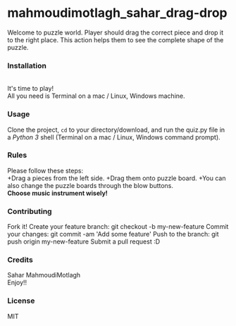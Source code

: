 # mahmoudimotlagh_sahar_drag-drop

Welcome to puzzle world.
Player should drag the correct piece and drop it to the right place. 
This action helps them to see  the complete shape of the puzzle.

### Installation
<br>
It's time to play!
<br>
All you need is Terminal on a mac / Linux, Windows machine.


### Usage
Clone the project, <code>cd</code> to your directory/download, and run the quiz.py file in a <em>Python 3</em> shell (Terminal on a mac / Linux, Windows command prompt).

### Rules
Please follow these steps:
<br>
+Drag a pieces from the left side.
+Drag them onto puzzle board.
+You can also change the puzzle boards through the blow buttons.
<br>
**Choose music instrument wisely!**

### Contributing
Fork it!
Create your feature branch: git checkout -b my-new-feature
Commit your changes: git commit -am 'Add some feature'
Push to the branch: git push origin my-new-feature
Submit a pull request :D

### Credits

Sahar MahmoudiMotlagh
<br>
Enjoy!!

### License 
MIT